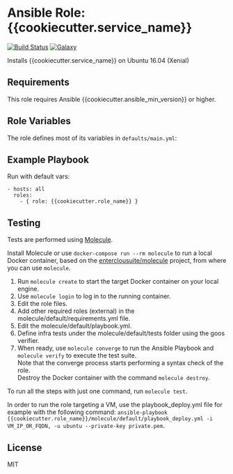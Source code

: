 Ansible Role: {{cookiecutter.service_name}} 
======================================

[![Build Status](https://travis-ci.org/entercloudsuite/{{cookiecutter.role_name}}.svg?branch=master)](https://travis-ci.org/entercloudsuite/{{cookiecutter.role_name}})
[![Galaxy](https://img.shields.io/badge/galaxy-entercloudsuite.{{cookiecutter.service_name}}-blue.svg?style=flat-square)](https://galaxy.ansible.com/entercloudsuite/{{cookiecutter.service_name}})  

Installs {{cookiecutter.service_name}} on Ubuntu 16.04 (Xenial)

## Requirements

This role requires Ansible {{cookiecutter.ansible_min_version}} or higher.

## Role Variables

The role defines most of its variables in `defaults/main.yml`:

## Example Playbook

Run with default vars:

    - hosts: all
      roles:
        - { role: {{cookiecutter.role_name}} }

## Testing

Tests are performed using [Molecule](http://molecule.readthedocs.org/en/latest/).

Install Molecule or use `docker-compose run --rm molecule` to run a local Docker container, based on the [enterclousuite/molecule](https://hub.docker.com/r/fminzoni/molecule/) project, from where you can use `molecule`.

1. Run `molecule create` to start the target Docker container on your local engine.  
2. Use `molecule login` to log in to the running container.  
3. Edit the role files.  
4. Add other required roles (external) in the molecule/default/requirements.yml file.  
5. Edit the molecule/default/playbook.yml.  
6. Define infra tests under the molecule/default/tests folder using the goos verifier.  
7. When ready, use `molecule converge` to run the Ansible Playbook and `molecule verify` to execute the test suite.  
Note that the converge process starts performing a syntax check of the role.  
Destroy the Docker container with the command `molecule destroy`.   

To run all the steps with just one command, run `molecule test`. 

In order to run the role targeting a VM, use the playbook_deploy.yml file for example with the following command: `ansible-playbook {{cookiecutter.role_name}}/molecule/default/playbook_deploy.yml -i VM_IP_OR_FQDN, -u ubuntu --private-key private.pem`.  

## License

MIT